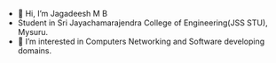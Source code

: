 - 👋 Hi, I’m Jagadeesh M B
- Student in Sri Jayachamarajendra College of Engineering(JSS STU), Mysuru.
- 👀 I’m interested in Computers Networking and Software developing domains.


<!---
jagdshmb/jagdshmb is a ✨ special ✨ repository because its `README.md` (this file) appears on your GitHub profile.
You can click the Preview link to take a look at your changes.
--->
